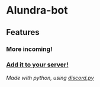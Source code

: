 # Alundra-bot

## Features

### More incoming!

### [Add it to your server!](https://discord.com/api/oauth2/authorize?client_id=998761702826967041&scope=bot&permissions=1024)


*Made with python, using [discord.py](https://github.com/Rapptz/discord.py)*